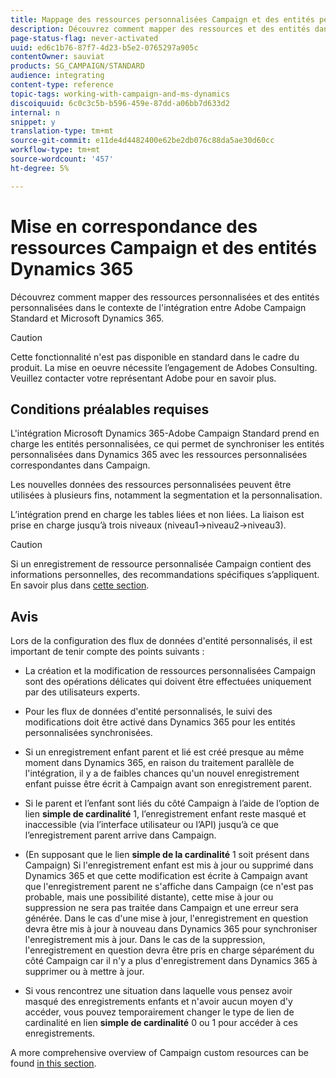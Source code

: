 ```yaml
---
title: Mappage des ressources personnalisées Campaign et des entités personnalisées Dynamics 365
description: Découvrez comment mapper des ressources et des entités dans le contexte de l'intégration entre Adobe Campaign Standard et Microsoft Dynamics 365.
page-status-flag: never-activated
uuid: ed6c1b76-87f7-4d23-b5e2-0765297a905c
contentOwner: sauviat
products: SG_CAMPAIGN/STANDARD
audience: integrating
content-type: reference
topic-tags: working-with-campaign-and-ms-dynamics
discoiquuid: 6c0c3c5b-b596-459e-87dd-a06bb7d633d2
internal: n
snippet: y
translation-type: tm+mt
source-git-commit: e11de4d4482400e62be2db076c88da5ae30d60cc
workflow-type: tm+mt
source-wordcount: '457'
ht-degree: 5%

---
```



# Mise en correspondance des ressources Campaign et des entités Dynamics 365

Découvrez comment mapper des ressources personnalisées et des entités personnalisées dans le contexte de l&#39;intégration entre Adobe Campaign Standard et Microsoft Dynamics 365.

>[!CAUTION]
>
>Cette fonctionnalité n&#39;est pas disponible en standard dans le cadre du produit. La mise en oeuvre nécessite l’engagement de Adobes Consulting. Veuillez contacter votre représentant Adobe pour en savoir plus.

## Conditions préalables requises

L&#39;intégration [](../../integrating/using/working-with-campaign-standard-and-microsoft-dynamics-365.md) Microsoft Dynamics 365-Adobe Campaign Standard prend en charge les entités personnalisées, ce qui permet de synchroniser les entités personnalisées dans Dynamics 365 avec les ressources personnalisées correspondantes dans Campaign.

Les nouvelles données des ressources personnalisées peuvent être utilisées à plusieurs fins, notamment la segmentation et la personnalisation.

L’intégration prend en charge les tables liées et non liées. La liaison est prise en charge jusqu’à trois niveaux (niveau1->niveau2->niveau3).

>[!CAUTION]
>
>Si un enregistrement de ressource personnalisée Campaign contient des informations personnelles, des recommandations spécifiques s’appliquent. En savoir plus dans [cette section](../../integrating/using/notices-and-recommendations-for-acs-and-ms-dynamics.md#privacy-linked-resources).

## Avis

Lors de la configuration des flux de données d&#39;entité personnalisés, il est important de tenir compte des points suivants :

* La création et la modification de ressources personnalisées Campaign sont des opérations délicates qui doivent être effectuées uniquement par des utilisateurs experts.
* Pour les flux de données d&#39;entité personnalisés, le suivi des modifications doit être activé dans Dynamics 365 pour les entités personnalisées synchronisées.
* Si un enregistrement enfant parent et lié est créé presque au même moment dans Dynamics 365, en raison du traitement parallèle de l&#39;intégration, il y a de faibles chances qu&#39;un nouvel enregistrement enfant puisse être écrit à Campaign avant son enregistrement parent.

* Si le parent et l’enfant sont liés du côté Campaign à l’aide de l’option de lien **simple de cardinalité** 1, l’enregistrement enfant reste masqué et inaccessible (via l’interface utilisateur ou l’API) jusqu’à ce que l’enregistrement parent arrive dans Campaign.

* (En supposant que le lien **simple de la cardinalité** 1 soit présent dans Campaign) Si l&#39;enregistrement enfant est mis à jour ou supprimé dans Dynamics 365 et que cette modification est écrite à Campaign avant que l&#39;enregistrement parent ne s&#39;affiche dans Campaign (ce n&#39;est pas probable, mais une possibilité distante), cette mise à jour ou suppression ne sera pas traitée dans Campaign et une erreur sera générée. Dans le cas d&#39;une mise à jour, l&#39;enregistrement en question devra être mis à jour à nouveau dans Dynamics 365 pour synchroniser l&#39;enregistrement mis à jour. Dans le cas de la suppression, l&#39;enregistrement en question devra être pris en charge séparément du côté Campaign car il n&#39;y a plus d&#39;enregistrement dans Dynamics 365 à supprimer ou à mettre à jour.

* Si vous rencontrez une situation dans laquelle vous pensez avoir masqué des enregistrements enfants et n&#39;avoir aucun moyen d&#39;y accéder, vous pouvez temporairement changer le type de lien de cardinalité en lien **simple de cardinalité** 0 ou 1 pour accéder à ces enregistrements.

A more comprehensive overview of Campaign custom resources can be found [in this section](../../developing/using/key-steps-to-add-a-resource.md).
